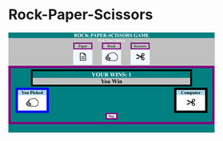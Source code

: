 # Rock-Paper-Scissors

<img style="margin auto" src="resources/R-P-S-thumbnail.png" alt="photo of Rock-Paper-Scissors game" >
